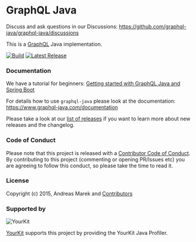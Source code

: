 # GraphQL Java

Discuss and ask questions in our Discussions: https://github.com/graphql-java/graphql-java/discussions

This is a [GraphQL](https://github.com/graphql/graphql-spec) Java implementation.

[![Build](https://github.com/graphql-java/graphql-java/actions/workflows/master.yml/badge.svg)](https://github.com/graphql-java/graphql-java/actions/workflows/master.yml)
[![Latest Release](https://maven-badges.herokuapp.com/maven-central/com.graphql-java/graphql-java/badge.svg)](https://maven-badges.herokuapp.com/maven-central/com.graphql-java/graphql-java/)


### Documentation

We have a tutorial for beginners: [Getting started with GraphQL Java and Spring Boot](https://www.graphql-java.com/tutorials/getting-started-with-spring-boot/)

For details how to use `graphql-java` please look at the documentation: https://www.graphql-java.com/documentation 


Please take a look at our [list of releases](https://github.com/graphql-java/graphql-java/releases) if you want to learn more about new releases and the changelog.

### Code of Conduct

Please note that this project is released with a [Contributor Code of Conduct](CODE_OF_CONDUCT.md).
By contributing to this project (commenting or opening PR/Issues etc) you are agreeing to follow this conduct, so please
take the time to read it. 

### License

Copyright (c) 2015, Andreas Marek and [Contributors](https://github.com/graphql-java/graphql-java/graphs/contributors)

### Supported by

![YourKit](https://www.yourkit.com/images/yklogo.png)

[YourKit](https://www.yourkit.com/) supports this project by providing the YourKit Java Profiler.


